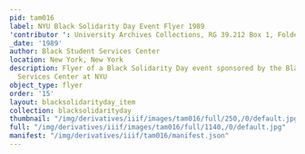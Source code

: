 ```yaml
---
pid: tam016
label: NYU Black Solidarity Day Event Flyer 1989
'contributor ': University Archives Collections, RG 39.212 Box 1, Folder 58
_date: '1989'
author: Black Student Services Center
location: New York, New York
description: Flyer of a Black Solidarity Day event sponsored by the Black Student
  Services Center at NYU
object_type: flyer
order: '15'
layout: blacksolidarityday_item
collection: blacksolidarityday
thumbnail: "/img/derivatives/iiif/images/tam016/full/250,/0/default.jpg"
full: "/img/derivatives/iiif/images/tam016/full/1140,/0/default.jpg"
manifest: "/img/derivatives/iiif/tam016/manifest.json"
---
```


